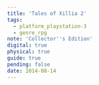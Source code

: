 ```yaml
---
title: 'Tales of Xillia 2'
tags:
  - platform_playstation-3
  - genre_rpg
note: 'Collector''s Edition'
digital: true
physical: true
guide: true
pending: false
date: 2014-08-14
---
```

